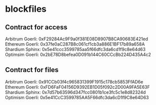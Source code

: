 # blockfiles

## Contract for access

Arbitrum Goerli: 0xF29284Ac9F9a0f381E08D8907B8CA90683E421ed
Ethereum Goerli: 0x37fe0aC287B8c061cf1cb3a886E1BF17b89a658A
Shardium Sphinx: 0x5e41ccc3599785aa5f66dfc3da6cd1f9c8e64d63
Optimsim Goerli: 0x2bE78D8befea0D091b144C60CCcBb224D435A4c2

## Contract for files

Arbitrum Goerli: 0x91CCb03f4c965831399F1915c178cb5853FfAD6e
Ethereum Goerli: 0xFD6FaF04156D9392EB1D05f092c2D00A9FA5E63F
Shardium Sphinx: 0x7d57b63596d347fcc0801b1ce3fc5c1e8d82324d
Optimism Goerli: 0x5e41CcC3599785AA5F66dfc3da6cD1f9C8e64D63